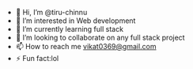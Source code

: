 - 👋 Hi, I’m @tiru-chinnu
- 👀 I’m interested in Web development 
- 🌱 I’m currently learning full stack
- 💞️ I’m looking to collaborate on any full stack project 
- 📫 How to reach me vikat0369@gmail.com
- ⚡ Fun fact:lol

<!---
tiru-chinnu/tiru-chinnu is a ✨ special ✨ repository because its `README.md` (this file) appears on your GitHub profile.
You can click the Preview link to take a look at your changes.
--->
